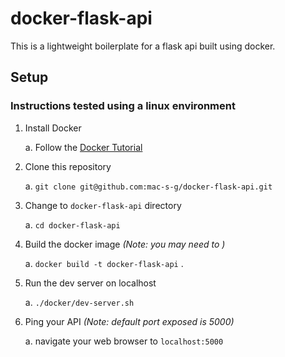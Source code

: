 # docker-flask-api

This is a lightweight boilerplate for a flask api built using docker.

## Setup
### Instructions tested using a linux environment

1. Install Docker
    
    a. Follow the [Docker Tutorial](https://docs.docker.com/engine/installation/)
2. Clone this repository
    
    a. `git clone git@github.com:mac-s-g/docker-flask-api.git`
3. Change to `docker-flask-api` directory
    
    a. `cd docker-flask-api`
4. Build the docker image *(Note: you may need to )*
    
    a. `docker build -t docker-flask-api` .
5. Run the dev server on localhost
    
    a. `./docker/dev-server.sh`
6. Ping your API *(Note: default port exposed is 5000)*
    
    a. navigate your web browser to `localhost:5000`
